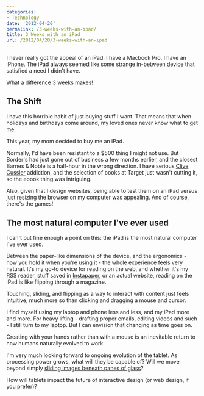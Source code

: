 ```yaml
---
categories:
- Technology
date: '2012-04-20'
permalink: /3-weeks-with-an-ipad/
title: 3 Weeks with an iPad
url: /2012/04/20/3-weeks-with-an-ipad
---
```


I never really got the appeal of an iPad. I have a Macbook Pro. I have an iPhone. The iPad always seemed like some strange in-between device that satisfied a need I didn't have.

What a difference 3 weeks makes!

<h2>The Shift</h2>

I have this horrible habit of just buying stuff I want. That means that when holidays and birthdays come around, my loved ones never know what to get me.

This year, my mom decided to buy me an iPad.
<!--more-->
Normally, I'd have been resistant to a $500 thing I might not use. But Border's had just gone out of business a few months earlier, and the closest Barnes & Noble is a half-hour in the wrong direction. I have serious <a href="http://www.clive-cussler-books.com/">Clive Cussler</a> addiction, and the selection of books at Target just wasn't cutting it, so the ebook thing was intriguing.

Also, given that I design websites, being able to test them on an iPad versus just resizing the browser on my computer was appealing. And of course, there's the games!

<h2>The most natural computer I've ever used</h2>

I can't put fine enough a point on this: the iPad is the most natural computer I've ever used.

Between the paper-like dimensions of the device, and the ergonomics - how you hold it when you're using it - the whole experience feels very natural. It's my go-to device for reading on the web, and whether it's my RSS reader, stuff saved in <a href="http://www.instapaper.com/">Instapaper</a>, or an actual website, reading on the iPad is like flipping through a magazine.

Touching, sliding, and flipping as a way to interact with content just feels intuitive, much more so than clicking and dragging a mouse and cursor.

I find myself using my laptop and phone less and less, and my iPad more and more. For heavy lifting - drafting proper emails, editing videos and such - I still turn to my laptop. But I can envision that changing as time goes on.

Creating with your hands rather than with a mouse is an inevitable return to how humans naturally evolved to work.

I'm very much looking forward to ongoing evolution of the tablet. As processing power grows, what will they be capable of? Will we move beyond simply <a href="http://worrydream.com/ABriefRantOnTheFutureOfInteractionDesign/">sliding images beneath panes of glass</a>?

How will tablets impact the future of interactive design (or web design, if you prefer)?